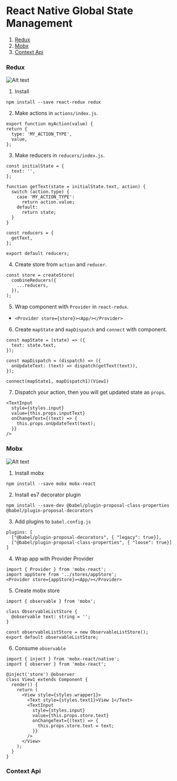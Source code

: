 # React Native Global State Management
1. [Redux](https://github.com/dooboolab/react-native-training/blob/master/react-native-global-state.md#redux)
2. [Mobx](https://github.com/dooboolab/react-native-training/blob/master/react-native-global-state.md#mobx)
3. [Context Api](https://github.com/dooboolab/react-native-training/blob/master/react-native-global-state.md#context-api)

### Redux
![Alt text](https://cdn-images-1.medium.com/max/1600/1*87dJ5EB3ydD7_AbhKb4UOQ.png)
1. Install
  ```
  npm install --save react-redux redux
  ```
2. Make actions in `actions/index.js`.
  ```
  export function myAction(value) {
  return {
    type: 'MY_ACTION_TYPE',
    value,
  };
  ```
3. Make reducers in `reducers/index.js`.
  ```
  const initialState = {
    text: '',
  };

  function getText(state = initialState.text, action) {
    switch (action.type) {
      case 'MY_ACTION_TYPE':
        return action.value;
      default:
        return state;
    }
  }

  const reducers = {
    getText,
  };

  export default reducers;
  ```
4. Create store from `action` and `reducer`.
  ```
  const store = createStore(
    combineReducers({
      ...reducers,
    }),
  );
  ```
5. Wrap component with `Provider` in `react-redux`.
  - `<Provider store={store}><App/></Provider>`
6. Create `mapState` and `mapDispatch` and `connect` with component.
  ```
  const mapState = (state) => ({
    text: state.text,
  });

  const mapDispatch = (dispatch) => ({
    onUpdateText: (text) => dispatch(getText(text)),
  });

  connect(mapState1, mapDispatch1)(View1)
  ```
7. Dispatch your action, then you will get updated state as `props`.
  ```
  <TextInput
    style={styles.input}
    value={this.props.inputText}
    onChangeText={(text) => {
      this.props.onUpdateText(text);
    }}
  />
  ```

### Mobx
![Alt text](https://d33wubrfki0l68.cloudfront.net/f9a8f502c4cc51bf5e112aa4847c5413a2b6b2a8/076d8/static/mobx-diagram-616ed205dd060bad61290fb63402a1e0.jpg)

1. Install mobx
  ```
  npm install --save mobx mobx-react
  ```
2. Install es7 decorator plugin
  ```
  npm install --save-dev @babel/plugin-proposal-class-properties @babel/plugin-proposal-decorators
  ```
3. Add plugins to `babel.config.js`
  ```
  plugins: [
    ["@babel/plugin-proposal-decorators", { "legacy": true}],
    ["@babel/plugin-proposal-class-properties", { "loose": true}]
  ]
  ```
4. Wrap app with Provider Provider
  ```
  import { Provider } from 'mobx-react';
  import appStore from '../stores/appStore';
  <Provider store={appStore}><App/></Provider>
  ```
5. Create mobx store
  ```
  import { observable } from 'mobx';

  class ObservableListStore {
    @observable text: string = '';
  }

  const observableListStore = new ObservableListStore();
  export default observableListStore;
  ```
6. Consume `observable`
  ```
  import { inject } from 'mobx-react/native';
  import { observer } from 'mobx-react';

  @inject('store') @observer
  class View1 extends Component {
    render() {
      return (
        <View style={styles.wrapper1}>
          <Text style={styles.text1}>View 1</Text>
          <TextInput
            style={styles.input}
            value={this.props.store.text}
            onChangeText={(text) => {
              this.props.store.text = text;
            }}
          />
        </View>
      );
    }
  }
  ```

### Context Api